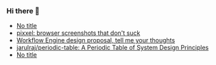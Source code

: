 ### Hi there 👋

<!-- daily.dev BOOKMARKS:START -->
- [No title](https://app.daily.dev/posts/NRt5jbj5a?utm_source=rss&utm_medium=bookmarks&utm_campaign=PnGboN99PhXCxFrWGGg2C)
- [pixxel: browser screenshots that don&#39;t suck](https://app.daily.dev/posts/fl0N3gZ6L?utm_source=rss&utm_medium=bookmarks&utm_campaign=PnGboN99PhXCxFrWGGg2C)
- [Workflow Engine design proposal, tell me your thoughts](https://app.daily.dev/posts/84ZQMwxZ8?utm_source=rss&utm_medium=bookmarks&utm_campaign=PnGboN99PhXCxFrWGGg2C)
- [jarulraj/periodic-table: A Periodic Table of System Design Principles](https://app.daily.dev/posts/D8OpXORF6?utm_source=rss&utm_medium=bookmarks&utm_campaign=PnGboN99PhXCxFrWGGg2C)
- [No title](https://app.daily.dev/posts/c2N7qGslk?utm_source=rss&utm_medium=bookmarks&utm_campaign=PnGboN99PhXCxFrWGGg2C)
<!-- daily.dev BOOKMARKS:END -->

<!--
**dinesh4monto/dinesh4monto** is a ✨ _special_ ✨ repository because its `README.md` (this file) appears on your GitHub profile.

Here are some ideas to get you started:

- 🔭 I’m currently working on ...
- 🌱 I’m currently learning ...
- 👯 I’m looking to collaborate on ...
- 🤔 I’m looking for help with ...
- 💬 Ask me about ...
- 📫 How to reach me: ...
- 😄 Pronouns: ...
- ⚡ Fun fact: ...
-->
